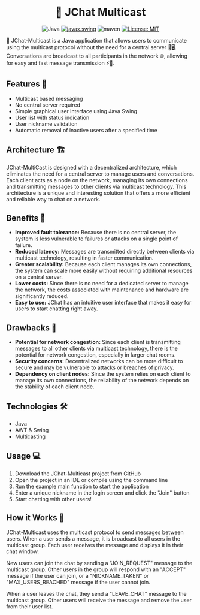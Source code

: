 <div align="center">

# 💬 JChat Multicast

![Java](https://img.shields.io/badge/19-ED8B00?logo=java&logoColor=white&label=Java)
[![javax.swing](https://img.shields.io/badge/Swing-included-yellow)](https://docs.oracle.com/en/java/javase/19/docs/api/java.desktop/javax/swing/package-summary.html)
![maven](https://img.shields.io/badge/4.0-C71A36?logo=Apache%20Maven&logoColor=white&label=Maven)
[![License: MIT](https://img.shields.io/badge/License-MIT-yellow.svg)](https://opensource.org/licenses/MIT)

</div>
📣 JChat-Multicast is a Java application that allows users to communicate using the multicast protocol without the need for a central server 🚫🖥️. Conversations are broadcast to all participants in the network 🌐, allowing for easy and fast message transmission ⚡📨.

## Features 🚀

- Multicast based messaging
- No central server required
- Simple graphical user interface using Java Swing
- User list with status indication
- User nickname validation
- Automatic removal of inactive users after a specified time

## Architecture 🏗️
JChat-MultiCast is designed with a decentralized architecture, which eliminates the need for a central server to manage users and conversations. Each client acts as a node on the network, managing its own connections and transmitting messages to other clients via multicast technology. This architecture is a unique and interesting solution that offers a more efficient and reliable way to chat on a network.

## Benefits 🌟
- **Improved fault tolerance:** Because there is no central server, the system is less vulnerable to failures or attacks on a single point of failure.
- **Reduced latency:** Messages are transmitted directly between clients via multicast technology, resulting in faster communication.
- **Greater scalability:** Because each client manages its own connections, the system can scale more easily without requiring additional resources on a central server.
- **Lower costs:** Since there is no need for a dedicated server to manage the network, the costs associated with maintenance and hardware are significantly reduced.
- **Easy to use:** JChat has an intuitive user interface that makes it easy for users to start chatting right away.

## Drawbacks 🤔
- **Potential for network congestion:** Since each client is transmitting messages to all other clients via multicast technology, there is the potential for network congestion, especially in larger chat rooms.
- **Security concerns:** Decentralized networks can be more difficult to secure and may be vulnerable to attacks or breaches of privacy.
- **Dependency on client nodes:** Since the system relies on each client to manage its own connections, the reliability of the network depends on the stability of each client node.

## Technologies 🛠️
- Java
- AWT & Swing
- Multicasting

## Usage 💻

1. Download the JChat-Multicast project from GitHub
2. Open the project in an IDE or compile using the command line
3. Run the example main function to start the application
4. Enter a unique nickname in the login screen and click the "Join" button
5. Start chatting with other users!

## How it Works 🤖
JChat-Multicast uses the multicast protocol to send messages between users. When a user sends a message, it is broadcast to all users in the multicast group. Each user receives the message and displays it in their chat window.

New users can join the chat by sending a "JOIN_REQUEST" message to the multicast group. Other users in the group will respond with an "ACCEPT" message if the user can join, or a "NICKNAME_TAKEN" or "MAX_USERS_REACHED" message if the user cannot join.

When a user leaves the chat, they send a "LEAVE_CHAT" message to the multicast group. Other users will receive the message and remove the user from their user list.

